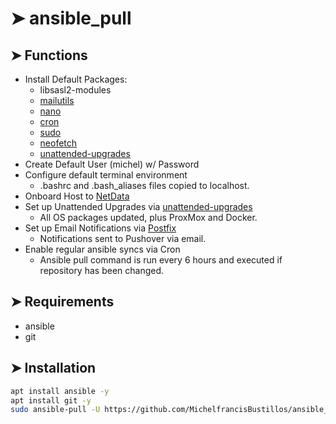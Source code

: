 <!-- ⚠️ This README has been generated from the file(s) "blueprint.md" ⚠️-->

# ➤ ansible_pull

## ➤ Functions

- Install Default Packages:
  - libsasl2-modules
  - [mailutils](https://mailutils.org/)
  - [nano](https://www.nano-editor.org/)
  - [cron](https://wiki.debian.org/cron)
  - [sudo](https://www.sudo.ws/)
  - [neofetch](https://github.com/dylanaraps/neofetch)
  - [unattended-upgrades](https://wiki.debian.org/UnattendedUpgrades)
- Create Default User (michel) w/ Password
- Configure default terminal environment
  - .bashrc and .bash_aliases files copied to localhost.
- Onboard Host to [NetData](https://www.netdata.cloud/)
- Set up Unattended Upgrades via [unattended-upgrades](https://wiki.debian.org/UnattendedUpgrades)
  - All OS packages updated, plus ProxMox and Docker.
- Set up Email Notifications via [Postfix](https://www.postfix.org/)
  - Notifications sent to Pushover via email.
- Enable regular ansible syncs via Cron
  - Ansible pull command is run every 6 hours and executed if repository has been changed.

## ➤ Requirements

- ansible
- git

## ➤ Installation

```bash
apt install ansible -y
apt install git -y
sudo ansible-pull -U https://github.com/MichelfrancisBustillos/ansible_pull.git
```
